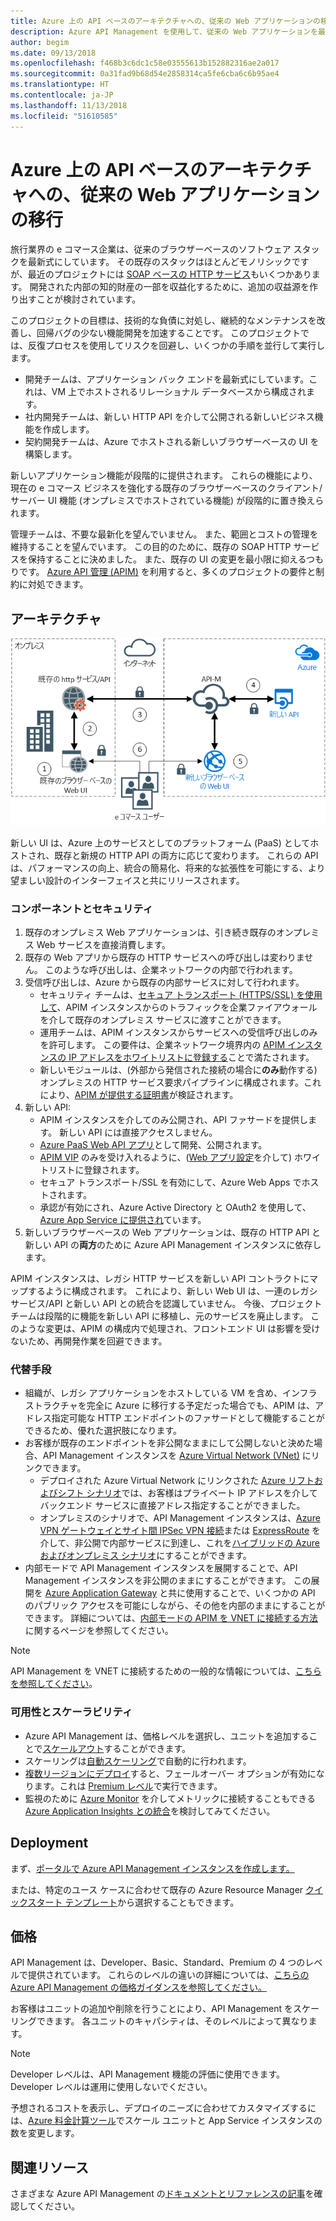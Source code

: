 ```yaml
---
title: Azure 上の API ベースのアーキテクチャへの、従来の Web アプリケーションの移行
description: Azure API Management を使用して、従来の Web アプリケーションを最新式にしています。
author: begim
ms.date: 09/13/2018
ms.openlocfilehash: f468b3c6dc1c58e03555613b152882316ae2a017
ms.sourcegitcommit: 0a31fad9b68d54e2858314ca5fe6cba6c6b95ae4
ms.translationtype: HT
ms.contentlocale: ja-JP
ms.lasthandoff: 11/13/2018
ms.locfileid: "51610585"
---
```

# <a name="migrating-a-legacy-web-application-to-an-api-based-architecture-on-azure"></a>Azure 上の API ベースのアーキテクチャへの、従来の Web アプリケーションの移行

旅行業界の e コマース企業は、従来のブラウザーベースのソフトウェア スタックを最新式にしています。 その既存のスタックはほとんどモノリシックですが、最近のプロジェクトには [SOAP ベースの HTTP サービス][soap]もいくつかあります。 開発された内部の知的財産の一部を収益化するために、追加の収益源を作り出すことが検討されています。

このプロジェクトの目標は、技術的な負債に対処し、継続的なメンテナンスを改善し、回帰バグの少ない機能開発を加速することです。 このプロジェクトでは、反復プロセスを使用してリスクを回避し、いくつかの手順を並行して実行します。

* 開発チームは、アプリケーション バック エンドを最新式にしています。これは、VM 上でホストされるリレーショナル データベースから構成されます。
* 社内開発チームは、新しい HTTP API を介して公開される新しいビジネス機能を作成します。
* 契約開発チームは、Azure でホストされる新しいブラウザーベースの UI を構築します。

新しいアプリケーション機能が段階的に提供されます。 これらの機能により、現在の e コマース ビジネスを強化する既存のブラウザーベースのクライアント/サーバー UI 機能 (オンプレミスでホストされている機能) が段階的に置き換えられます。

管理チームは、不要な最新化を望んでいません。 また、範囲とコストの管理を維持することを望んでいます。 この目的のために、既存の SOAP HTTP サービスを保持することに決めました。 また、既存の UI の変更を最小限に抑えるつもりです。 [Azure API 管理 (APIM)][apim] を利用すると、多くのプロジェクトの要件と制約に対処できます。

## <a name="architecture"></a>アーキテクチャ

![アーキテクチャ ダイアグラム][architecture]

新しい UI は、Azure 上のサービスとしてのプラットフォーム (PaaS) としてホストされ、既存と新規の HTTP API の両方に応じて変わります。 これらの API は、パフォーマンスの向上、統合の簡易化、将来的な拡張性を可能にする、より望ましい設計のインターフェイスと共にリリースされます。

### <a name="components-and-security"></a>コンポーネントとセキュリティ

1. 既存のオンプレミス Web アプリケーションは、引き続き既存のオンプレミス Web サービスを直接消費します。
2. 既存の Web アプリから既存の HTTP サービスへの呼び出しは変わりません。 このような呼び出しは、企業ネットワークの内部で行われます。
3. 受信呼び出しは、Azure から既存の内部サービスに対して行われます。
    * セキュリティ チームは、[セキュア トランスポート (HTTPS/SSL) を使用して][apim-ssl]、APIM インスタンスからのトラフィックを企業ファイアウォールを介して既存のオンプレミス サービスに渡すことができます。
    * 運用チームは、APIM インスタンスからサービスへの受信呼び出しのみを許可します。 この要件は、企業ネットワーク境界内の [APIM インスタンスの IP アドレスをホワイトリストに登録する][apim-whitelist-ip]ことで満たされます。
    * 新しいモジュールは、(外部から発信された接続の場合に**のみ**動作する) オンプレミスの HTTP サービス要求パイプラインに構成されます。これにより、[APIM が提供する証明書][apim-mutualcert-auth]が検証されます。
1. 新しい API:
    * APIM インスタンスを介してのみ公開され、API ファサードを提供します。 新しい API には直接アクセスしません。
    * [Azure PaaS Web API アプリ][azure-api-apps]として開発、公開されます。
    * [APIM VIP][apim-faq-vip] のみを受け入れるように、([Web アプリ設定][azure-appservice-ip-restrict]を介して) ホワイトリストに登録されます。
    * セキュア トランスポート/SSL を有効にして、Azure Web Apps でホストされます。
    * 承認が有効にされ、Azure Active Directory と OAuth2 を使用して、[Azure App Service に提供され][azure-appservice-auth]ています。
2. 新しいブラウザーベースの Web アプリケーションは、既存の HTTP API と新しい API の**両方**のために Azure API Management インスタンスに依存します。

APIM インスタンスは、レガシ HTTP サービスを新しい API コントラクトにマップするように構成されます。 これにより、新しい Web UI は、一連のレガシ サービス/API と新しい API との統合を認識していません。 今後、プロジェクト チームは段階的に機能を新しい API に移植し、元のサービスを廃止します。 このような変更は、APIM の構成内で処理され、フロントエンド UI は影響を受けないため、再開発作業を回避できます。

### <a name="alternatives"></a>代替手段

* 組織が、レガシ アプリケーションをホストしている VM を含め、インフラストラクチャを完全に Azure に移行する予定だった場合でも、APIM は、アドレス指定可能な HTTP エンドポイントのファサードとして機能することができるため、優れた選択肢になります。
* お客様が既存のエンドポイントを非公開なままにして公開しないと決めた場合、API Management インスタンスを [Azure Virtual Network (VNet)][azure-vnet] にリンクできます。
  * デプロイされた Azure Virtual Network にリンクされた [Azure リフトおよびシフト シナリオ][azure-vm-lift-shift]では、お客様はプライベート IP アドレスを介してバックエンド サービスに直接アドレス指定することができました。
  * オンプレミスのシナリオで、API Management インスタンスは、[Azure VPN ゲートウェイとサイト間 IPSec VPN 接続][azure-vpn]または [ExpressRoute][azure-er] を介して、非公開で内部サービスに到達し、これを[ハイブリッドの Azure およびオンプレミス シナリオ][azure-hybrid]にすることができます。
* 内部モードで API Management インスタンスを展開することで、API Management インスタンスを非公開のままにすることができます。 この展開を [Azure Application Gateway][azure-appgw] と共に使用することで、いくつかの API のパブリック アクセスを可能にしながら、その他を内部のままにすることができます。 詳細については、[内部モードの APIM を VNET に接続する方法][apim-vnet-internal]に関するページを参照してください。

> [!NOTE]
> API Management を VNET に接続するための一般的な情報については、[こちらを参照してください][apim-vnet]。

### <a name="availability-and-scalability"></a>可用性とスケーラビリティ

* Azure API Management は、価格レベルを選択し、ユニットを追加することで[スケールアウト][apim-scaleout]することができます。
* スケーリングは[自動スケーリング][apim-autoscale]で自動的に行われます。
* [複数リージョンにデプロイ][apim-multi-regions]すると、フェールオーバー オプションが有効になります。これは [Premium レベル][apim-pricing]で実行できます。
* 監視のために [Azure Monitor][azure-mon] を介してメトリックに接続することもできる [Azure Application Insights との統合][azure-apim-ai]を検討してみてください。

## <a name="deployment"></a>Deployment

まず、[ポータルで Azure API Management インスタンスを作成します。][apim-create]

または、特定のユース ケースに合わせて既存の Azure Resource Manager [クイックスタート テンプレート][azure-quickstart-templates-apim]から選択することもできます。

## <a name="pricing"></a>価格

API Management は、Developer、Basic、Standard、Premium の 4 つのレベルで提供されています。 これらのレベルの違いの詳細については、[こちらの Azure API Management の価格ガイダンスを参照してください。][apim-pricing]

お客様はユニットの追加や削除を行うことにより、API Management をスケーリングできます。 各ユニットのキャパシティは、そのレベルによって異なります。

> [!NOTE]
> Developer レベルは、API Management 機能の評価に使用できます。 Developer レベルは運用に使用しないでください。

予想されるコストを表示し、デプロイのニーズに合わせてカスタマイズするには、[Azure 料金計算ツール][pricing-calculator]でスケール ユニットと App Service インスタンスの数を変更します。

## <a name="related-resources"></a>関連リソース

さまざまな Azure API Management の[ドキュメントとリファレンスの記事][apim]を確認してください。


<!-- links -->
[architecture]: ./media/architecture-apim-api-scenario.png
[apim-create]: /azure/api-management/get-started-create-service-instance
[apim-git]: /azure/api-management/api-management-configuration-repository-git
[apim-multi-regions]: /azure/api-management/api-management-howto-deploy-multi-region
[apim-autoscale]: /azure/api-management/api-management-howto-autoscale
[apim-scaleout]: /azure/api-management/upgrade-and-scale
[azure-apim-ai]: /azure/api-management/api-management-howto-app-insights
[azure-ai]: /azure/application-insights/
[azure-mon]: /azure/monitoring-and-diagnostics/monitoring-overview
[azure-appgw]: /azure/application-gateway/application-gateway-introduction
[apim-vnet-internal]: /azure/api-management/api-management-howto-integrate-internal-vnet-appgateway
[apim-vnet]: /azure/api-management/api-management-using-with-vnet
[azure-hybrid]: /azure/architecture/reference-architectures/hybrid-networking/
[azure-er]: /azure/expressroute/expressroute-introduction
[azure-vpn]: /azure/vpn-gateway/vpn-gateway-howto-site-to-site-resource-manager-portal
[azure-vnet]: /azure/virtual-network/virtual-networks-overview
[azure-appservice-auth]: /azure/app-service/app-service-authentication-overview#identity-providers
[apim-faq-vip]: /azure/api-management/api-management-faq#is-the-api-management-gateway-ip-address-constant-can-i-use-it-in-firewall-rules
[azure-appservice-ip-restrict]: /azure/app-service/app-service-ip-restrictions
[azure-api-apps]: /azure/app-service/
[apim-ssl]: /azure/api-management/api-management-howto-manage-protocols-ciphers
[apim-mutualcert-auth]: /azure/api-management/api-management-howto-mutual-certificates
[apim-whitelist-ip]: /azure/api-management/api-management-faq#is-the-api-management-gateway-ip-address-constant-can-i-use-it-in-firewall-rules
[anti-corruption-layer-pattern]: /azure/architecture/patterns/anti-corruption-layer
[apim]: /azure/api-management/api-management-key-concepts
[apim-api-design-guidance]: /azure/architecture/best-practices/api-design
[visualstudio-youtube-solid-design]: https://youtu.be/agkWYPUcLpg
[azure-vm-lift-shift]: https://azure.microsoft.com/resources/azure-virtual-datacenter-lift-and-shift-guide/
[standard-pricing-calc]: https://azure.com/e/
[premium-pricing-calc]: https://azure.com/e/
[apim-pricing]: https://azure.microsoft.com/pricing/details/api-management/
[azure-quickstart-templates-apim]: https://azure.microsoft.com/resources/templates/?term=API+Management&pageNumber=1
[soap]: https://en.wikipedia.org/wiki/SOAP
[pricing-calculator]: https://azure.com/e/0e916a861fac464db61342d378cc0bd6
